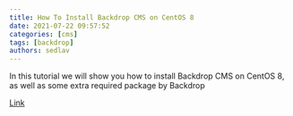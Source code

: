 ```yaml
---
title: How To Install Backdrop CMS on CentOS 8
date: 2021-07-22 09:57:52
categories: [cms]
tags: [backdrop]
authors: sedlav
---
```


In this tutorial we will show you how to install Backdrop CMS on CentOS 8, as well as some extra required package by Backdrop

[Link](https://idroot.us/install-backdrop-cms-centos-8/)
